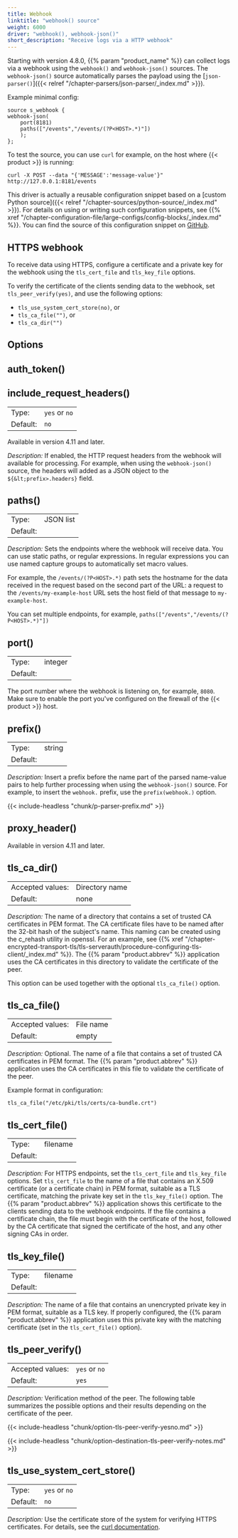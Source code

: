 ```yaml
---
title: Webhook
linktitle: "webhook() source"
weight: 6000
driver: "webhook(), webhook-json()"
short_description: "Receive logs via a HTTP webhook"
---
```

<!-- This file is under the copyright of Axoflow, and licensed under Apache License 2.0, except for using the Axoflow and AxoSyslog trademarks. -->

Starting with version 4.8.0, {{% param "product_name" %}} can collect logs via a webhook using the `webhook()` and `webhook-json()` sources. The `webhook-json()` source automatically parses the payload using the [`json-parser()`]({{< relref "/chapter-parsers/json-parser/_index.md" >}}).

Example minimal config:

```shell
source s_webhook {
webhook-json(
    port(8181)
    paths(["/events","/events/(?P<HOST>.*)"])
    );
};
```

To test the source, you can use `curl` for example, on the host where {{< product >}} is running:

```shell
curl -X POST --data "{'MESSAGE':'message-value'}" http://127.0.0.1:8181/events
```

This driver is actually a reusable configuration snippet based on a [custom Python source]({{< relref "/chapter-sources/python-source/_index.md" >}}). For details on using or writing such configuration snippets, see {{% xref "/chapter-configuration-file/large-configs/config-blocks/_index.md" %}}. You can find the source of this configuration snippet on [GitHub](https://github.com/axoflow/axosyslog/blob/main/modules/python-modules/syslogng/modules/webhook/scl/webhook.conf).

## HTTPS webhook

To receive data using HTTPS, configure a certificate and a private key for the webhook using the `tls_cert_file` and `tls_key_file` options.

To verify the certificate of the clients sending data to the webhook, set `tls_peer_verify(yes)`, and use the following options:

- `tls_use_system_cert_store(no)`, or
- `tls_ca_file("")`, or
- `tls_ca_dir("")`

## Options

## auth_token()

<!-- FIXME -->

## include_request_headers()

|          |         |
| -------- | ------- |
| Type:    | `yes` or `no` |
| Default: |   `no`   |

Available in version 4.11 and later.

*Description:* If enabled, the HTTP request headers from the webhook will available for processing. For example, when using the `webhook-json()` source, the headers will added as a JSON object to the `${&lt;prefix>.headers}` field.

## paths()

|          |         |
| -------- | ------- |
| Type:    | JSON list |
| Default: |      |

*Description:* Sets the endpoints where the webhook will receive data. You can use static paths, or regular expressions. In regular expressions you can use named capture groups to automatically set macro values.

For example, the `/events/(?P<HOST>.*)` path sets the hostname for the data received in the request based on the second part of the URL: a request to the `/events/my-example-host` URL sets the host field of that message to `my-example-host`.

You can set multiple endpoints, for example, `paths(["/events","/events/(?P<HOST>.*)"])`

## port()

|          |         |
| -------- | ------- |
| Type:    | integer |
| Default: |      |

The port number where the webhook is listening on, for example, `8080`. Make sure to enable the port you've configured on the firewall of the {{< product >}} host.

## prefix()

|           |           |
| --------- | --------- |
| Type: | string  |
| Default:  |  |

*Description:* Insert a prefix before the name part of the parsed name-value pairs to help further processing when using the `webhook-json()` source. For example, to insert the `webhook.` prefix, use the `prefix(webhook.)` option.

{{< include-headless "chunk/p-parser-prefix.md" >}}

## proxy_header()

Available in version 4.11 and later.

<!-- FIXME -->

## tls_ca_dir()

|                  |                |
| ---------------- | -------------- |
| Accepted values: | Directory name |
| Default:         | none           |

*Description:* The name of a directory that contains a set of trusted CA certificates in PEM format. The CA certificate files have to be named after the 32-bit hash of the subject's name. This naming can be created using the c_rehash utility in openssl. For an example, see {{% xref "/chapter-encrypted-transport-tls/tls-serverauth/procedure-configuring-tls-client/_index.md" %}}. The {{% param "product.abbrev" %}} application uses the CA certificates in this directory to validate the certificate of the peer.

This option can be used together with the optional `tls_ca_file()` option.

## tls_ca_file()

|                  |           |
| ---------------- | --------- |
| Accepted values: | File name |
| Default:         | empty     |

*Description:* Optional. The name of a file that contains a set of trusted CA certificates in PEM format. The {{% param "product.abbrev" %}} application uses the CA certificates in this file to validate the certificate of the peer.

Example format in configuration:

```shell
tls_ca_file("/etc/pki/tls/certs/ca-bundle.crt")
```

## tls_cert_file()

|          |          |
| -------- | -------- |
| Type:    | filename |
| Default: |          |

*Description:* For HTTPS endpoints, set the `tls_cert_file` and `tls_key_file` options. Set `tls_cert_file` to the name of a file that contains an X.509 certificate (or a certificate chain) in PEM format, suitable as a TLS certificate, matching the private key set in the `tls_key_file()` option. The {{% param "product.abbrev" %}} application shows this certificate to the clients sending data to the webhook endpoints. If the file contains a certificate chain, the file must begin with the certificate of the host, followed by the CA certificate that signed the certificate of the host, and any other signing CAs in order.

## tls_key_file()

|          |          |
| -------- | -------- |
| Type:    | filename |
| Default: |          |

*Description:* The name of a file that contains an unencrypted private key in PEM format, suitable as a TLS key. If properly configured, the {{% param "product.abbrev" %}} application uses this private key with the matching certificate (set in the `tls_cert_file()` option).

## tls_peer_verify()

|                  |          |
| ---------------- | -------- |
| Accepted values: | `yes` or `no` |
| Default:         | `yes`      |

*Description:* Verification method of the peer. The following table summarizes the possible options and their results depending on the certificate of the peer.

{{< include-headless "chunk/option-tls-peer-verify-yesno.md" >}}

{{< include-headless "chunk/option-destination-tls-peer-verify-notes.md" >}}

## tls_use_system_cert_store()

|          |          |
| -------- | -------- |
| Type:    | `yes` or `no` |
| Default: | `no`       |

*Description:* Use the certificate store of the system for verifying HTTPS certificates. For details, see the [curl documentation](https://curl.se/docs/sslcerts.html).
